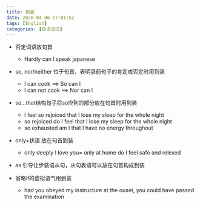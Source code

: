 ```yaml
---
title: 倒装
date: 2020-04-06 17:01:52
tags: [English]
categories: [英语语法]
---
```

+ 否定词语放句首
	+ Hardly can I speak japanese
+ so, nor/neither 位于句首，表明承前句子的肯定或否定时用到装
	+ I can cook ==> So can I
	+ I can not cook ==> Nor can I
+ so…that结构句子将so应到的部分放在句首时用到装
	+ I feel so rejoiced that I lose my sleep for the whole night
	+ so rejoiced do I feel that I lose my sleep for the whole night
	+ so exhausted am I that I have no energy throughout
+ only+状语 放在句首到装
	+ only deeply I love you= only at home do I feel safe and relexed
+ as 引导让步装语从句，从句表语可以放在句首构成到装

+ 省略if的虚拟语气用到装
	+ had you obeyed my instructure at the ouset, you could have passed the examination
